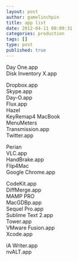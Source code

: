 ```yaml
---
layout: post
author: gamelinchpin
title: app list
date: 2012-04-11 00:09:31
categories: production
tags: []
type: post
published: true
---
```

Day One.app\
 Disk Inventory X.app

Dropbox.app\
 Skype.app\
 Day-O.app\
 Flux.app\
 Hazel\
 KeyRemap4 MacBook\
 MenuMeters\
 Transmission.app\
 Twitter.app

Perian\
 VLC.app\
 HandBrake.app\
 Flip4Mac\
 Google Chrome.app

CodeKit.app\
 DiffMerge.app\
 MAMP PRO\
 MacGDBp.app\
 Sequel Pro.app\
 Sublime Text 2.app\
 Tower.app\
 VMware Fusion.app\
 Xcode.app

iA Writer.app\
 nvALT.app

